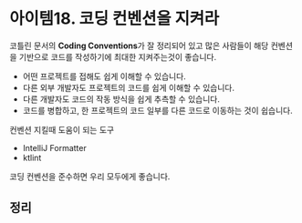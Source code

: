 # 아이템18. 코딩 컨벤션을 지켜라
코틀린 문서의 <b>Coding Conventions</b>가 잘 정리되어 있고 많은 사람들이 해당 컨벤션을 기반으로 코드를 작성하기에 최대한 지켜주는것이 좋습니다.
- 어떤 프로젝트를 접해도 쉽게 이해할 수 있습니다.
- 다른 외부 개발자도 프로젝트의 코드를 쉽게 이해할 수 있습니다.
- 다른 개발자도 코드의 작동 방식을 쉽게 추측할 수 있습니다.
- 코드를 병합하고, 한 프로젝트의 코드 일부를 다른 코드로 이동하는 것이 쉽습니다.

컨벤션 지킬때 도움이 되는 도구
- IntelliJ Formatter
- ktlint


코딩 컨벤션을 준수하면 우리 모두에게 좋습니다.

## 정리
